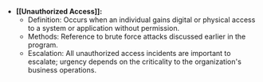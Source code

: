 - **[[Unauthorized Access]]:**
    - Definition: Occurs when an individual gains digital or physical access to a system or application without permission.
    - Methods: Reference to brute force attacks discussed earlier in the program.
    - Escalation: All unauthorized access incidents are important to escalate; urgency depends on the criticality to the organization's business operations.